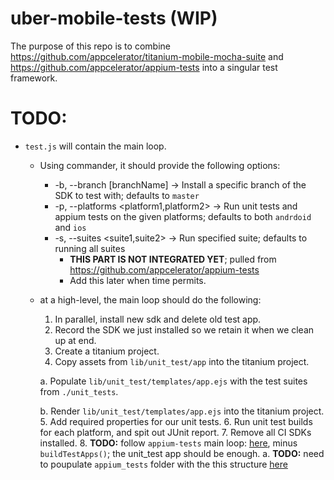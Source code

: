 # uber-mobile-tests (WIP)

The purpose of this repo is to combine https://github.com/appcelerator/titanium-mobile-mocha-suite and https://github.com/appcelerator/appium-tests into a singular test framework.

# TODO:
- `test.js` will contain the main loop.
  - Using commander, it should provide the following options:
    - -b, --branch [branchName] -> Install a specific branch of the SDK to test with; defaults to `master`
    - -p, --platforms <platform1,platform2> -> Run unit tests and appium tests on the given platforms; defaults to both `andrdoid` and `ios`
    - -s, --suites <suite1,suite2> -> Run specified suite; defaults to running all suites
      - **THIS PART IS NOT INTEGRATED YET**; pulled from https://github.com/appcelerator/appium-tests
      - Add this later when time permits.
  - at a high-level, the main loop should do the following:
    1. In parallel, install new sdk and delete old test app.
    2. Record the SDK we just installed so we retain it when we clean up at end.
    3. Create a titanium project.
    4. Copy assets from `lib/unit_test/app` into the titanium project.
    
      a. Populate `lib/unit_test/templates/app.ejs` with the test suites from `./unit_tests`.
      
      b. Render `lib/unit_test/templates/app.ejs` into the titanium project.
    5. Add required properties for our unit tests.
    6. Run unit test builds for each platform, and spit out JUnit report.
    7. Remove all CI SDKs installed.
    8. **TODO:** follow `appium-tests` main loop: [here](https://github.com/appcelerator/appium-tests/blob/master/README.md#main-loop), minus `buildTestApps()`; the unit_test app should be enough.
      a. **TODO:** need to poupulate `appium_tests` folder with the this structure [here](https://github.com/appcelerator/appium-tests/tree/master/tests)
